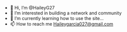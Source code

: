 - 👋 Hi, I’m @HaileyG27
- 👀 I’m interested in building a network and community
- 🌱 I’m currently learning how to use the site...
- 📫 How to reach me Haileygarcia027@gmail.com

<!---
HaileyG27/HaileyG27 is a ✨ special ✨ repository because its `README.md` (this file) appears on your GitHub profile.
You can click the Preview link to take a look at your changes.
--->
